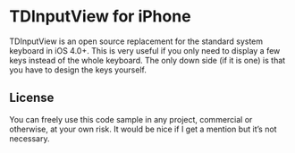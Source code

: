 TDInputView for iPhone
======================
TDInputView is an open source replacement for the standard system keyboard in iOS 4.0+. This is very useful if you only need to display a few keys instead of the whole keyboard. The only down side (if it is one) is that you have to design the keys yourself.

License
-------
You can freely use this code sample in any project, commercial or otherwise, at your own risk. It would be nice if I get a mention but it’s not necessary.

